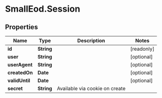 # SmallEod.Session

## Properties

Name | Type | Description | Notes
------------ | ------------- | ------------- | -------------
**id** | **String** |  | [readonly] 
**user** | **String** |  | [optional] 
**userAgent** | **String** |  | [optional] 
**createdOn** | **Date** |  | [optional] 
**validUntil** | **Date** |  | [optional] 
**secret** | **String** | Available via cookie on create | 


